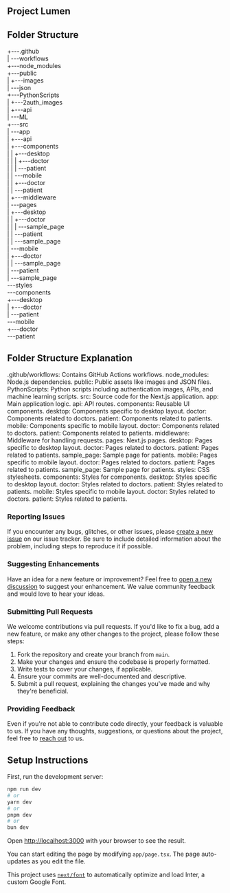 ## Project Lumen
## Folder Structure
+---.github <br />
|   \---workflows <br />
+---node_modules <br />
+---public <br />
|   +---images<br />
|   \---json<br />
+---PythonScripts<br />
|   +---2auth_images<br />
|   +---api<br />
|   \---ML<br />
+---src<br />
|   \---app<br />
|       +---api<br />
|       +---components<br />
|       |   +---desktop<br />
|       |   |   +---doctor<br />
|       |   |   \---patient<br />
|       |   \---mobile<br />
|       |       +---doctor<br />
|       |       \---patient<br />
|       +---middleware<br />
|       \---pages<br />
|           +---desktop<br />
|           |   +---doctor<br />
|           |   |   \---sample_page<br />
|           |   \---patient<br />
|           |       \---sample_page<br />
|           \---mobile<br />
|               +---doctor<br />
|               |   \---sample_page<br />
|               \---patient<br />
|                   \---sample_page<br />
\---styles<br />
    \---components<br />
        +---desktop<br />
        |   +---doctor<br />
        |   \---patient<br />
        \---mobile<br />
            +---doctor<br />
            \---patient<br />

## Folder Structure Explanation

.github/workflows: Contains GitHub Actions workflows.
node_modules: Node.js dependencies.
public: Public assets like images and JSON files.
PythonScripts: Python scripts including authentication images, APIs, and machine learning scripts.
src: Source code for the Next.js application.
app: Main application logic.
api: API routes.
components: Reusable UI components.
desktop: Components specific to desktop layout.
doctor: Components related to doctors.
patient: Components related to patients.
mobile: Components specific to mobile layout.
doctor: Components related to doctors.
patient: Components related to patients.
middleware: Middleware for handling requests.
pages: Next.js pages.
desktop: Pages specific to desktop layout.
doctor: Pages related to doctors.
patient: Pages related to patients.
sample_page: Sample page for patients.
mobile: Pages specific to mobile layout.
doctor: Pages related to doctors.
patient: Pages related to patients.
sample_page: Sample page for patients.
styles: CSS stylesheets.
components: Styles for components.
desktop: Styles specific to desktop layout.
doctor: Styles related to doctors.
patient: Styles related to patients.
mobile: Styles specific to mobile layout.
doctor: Styles related to doctors.
patient: Styles related to patients.

### Reporting Issues

If you encounter any bugs, glitches, or other issues, please [create a new issue](link-to-issue-tracker) on our issue tracker. Be sure to include detailed information about the problem, including steps to reproduce it if possible.

### Suggesting Enhancements

Have an idea for a new feature or improvement? Feel free to [open a new discussion](link-to-discussions) to suggest your enhancement. We value community feedback and would love to hear your ideas.

### Submitting Pull Requests

We welcome contributions via pull requests. If you'd like to fix a bug, add a new feature, or make any other changes to the project, please follow these steps:

1. Fork the repository and create your branch from `main`.
2. Make your changes and ensure the codebase is properly formatted.
3. Write tests to cover your changes, if applicable.
4. Ensure your commits are well-documented and descriptive.
5. Submit a pull request, explaining the changes you've made and why they're beneficial.

### Providing Feedback

Even if you're not able to contribute code directly, your feedback is valuable to us. If you have any thoughts, suggestions, or questions about the project, feel free to [reach out](link-to-contact) to us.

## Setup Instructions

First, run the development server:

```bash
npm run dev
# or
yarn dev
# or
pnpm dev
# or
bun dev
```

Open [http://localhost:3000](http://localhost:3000) with your browser to see the result.

You can start editing the page by modifying `app/page.tsx`. The page auto-updates as you edit the file.

This project uses [`next/font`](https://nextjs.org/docs/basic-features/font-optimization) to automatically optimize and load Inter, a custom Google Font.

